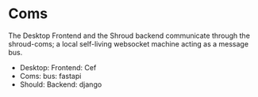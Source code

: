 # Coms

The Desktop Frontend and the Shroud backend communicate through the shroud-coms;
a local self-living websocket machine acting as a message bus.

+ Desktop: Frontend: Cef
+ Coms: bus: fastapi
+ Should: Backend: django
